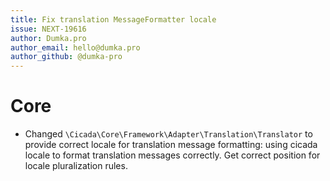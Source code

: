 ```yaml
---
title: Fix translation MessageFormatter locale
issue: NEXT-19616
author: Dumka.pro
author_email: hello@dumka.pro
author_github: @dumka-pro
---
```

# Core
* Changed `\Cicada\Core\Framework\Adapter\Translation\Translator` to provide correct locale for translation message formatting: using cicada locale to format translation messages correctly. Get correct position for locale pluralization rules.
